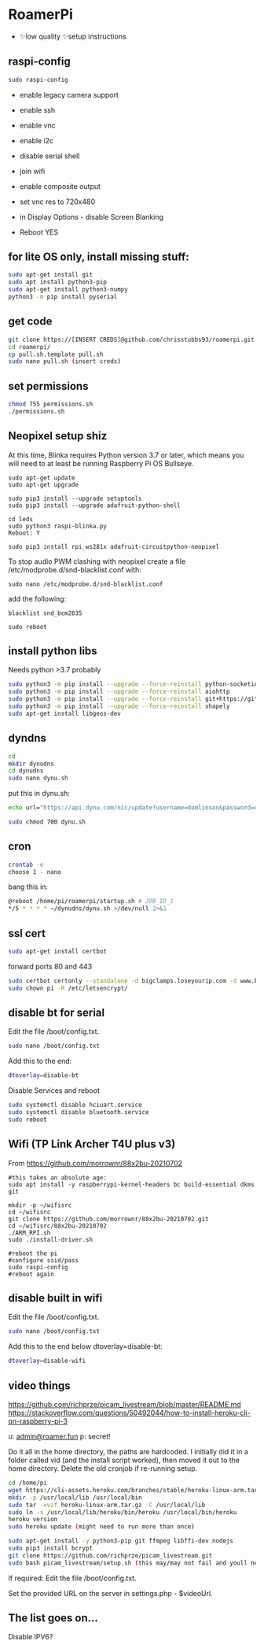 # RoamerPi

- ✨low quality ✨setup instructions

## raspi-config

```sh
sudo raspi-config
```

- enable legacy camera support
- enable ssh
- enable vnc
- enable i2c
- disable serial shell
- join wifi
- enable composite output
- set vnc res to 720x480
- in Display Options - disable Screen Blanking

- Reboot YES

## for lite OS only, install missing stuff:
```sh
sudo apt-get install git
sudo apt install python3-pip
sudo apt-get install python3-numpy
python3 -m pip install pyserial
```

## get code
```sh
git clone https://[INSERT CREDS]@github.com/chrisstubbs93/roamerpi.git
cd roamerpi/
cp pull.sh.template pull.sh
sudo nano pull.sh (insert creds)
```

## set permissions
```sh
chmod 755 permissions.sh
./permissions.sh
```

## Neopixel setup shiz
At this time, Blinka requires Python version 3.7 or later, which means you will need to at least be running Raspberry Pi OS Bullseye.
```
sudo apt-get update
sudo apt-get upgrade

sudo pip3 install --upgrade setuptools
sudo pip3 install --upgrade adafruit-python-shell

cd leds
sudo python3 raspi-blinka.py
Reboot: Y

sudo pip3 install rpi_ws281x adafruit-circuitpython-neopixel

```
To stop audio PWM clashing with neopixel create a file /etc/modprobe.d/snd-blacklist.conf with:
```
sudo nano /etc/modprobe.d/snd-blacklist.conf
```
add the following:
```
blacklist snd_bcm2835
```

```
sudo reboot
```

## install python libs
Needs python >3.7 probably
```sh
sudo python3 -m pip install --upgrade --force-reinstall python-socketio
sudo python3 -m pip install --upgrade --force-reinstall aiohttp
sudo python3 -m pip install --upgrade --force-reinstall git+https://github.com/inmcm/micropyGPS.git
sudo python3 -m pip install --upgrade --force-reinstall shapely
sudo apt-get install libgeos-dev
```

## dyndns

```sh
cd
mkdir dynudns
cd dynudns
sudo nano dynu.sh
```
put this in dynu.sh:
```sh
echo url="https://api.dynu.com/nic/update?username=domlinson&password=creds" | curl -k -o ~/dynudns/dynu.log -K -
```

```sh
sudo chmod 700 dynu.sh
```

## cron
```sh
crontab -e
choose 1 - nano
```
bang this in:
```sh
@reboot /home/pi/roamerpi/startup.sh # JOB_ID_1
*/5 * * * * ~/dynudns/dynu.sh >/dev/null 2>&1
```



## ssl cert
```sh
sudo apt-get install certbot
```
forward ports 80 and 443
```sh
sudo certbot certonly --standalone -d bigclamps.loseyourip.com -d www.bigclamps.loseyourip.com
sudo chown pi -R /etc/letsencrypt/
```


## disable bt for serial
Edit the file /boot/config.txt.
```sh
sudo nano /boot/config.txt
```
Add this to the end:
```sh
dtoverlay=disable-bt
```
Disable Services and reboot
```sh
sudo systemctl disable hciuart.service
sudo systemctl disable bluetooth.service
sudo reboot
```

## Wifi (TP Link Archer T4U plus v3)
From https://github.com/morrownr/88x2bu-20210702
```
#this takes an absolute age:
sudo apt install -y raspberrypi-kernel-headers bc build-essential dkms git

mkdir -p ~/wifisrc
cd ~/wifisrc
git clone https://github.com/morrownr/88x2bu-20210702.git
cd ~/wifisrc/88x2bu-20210702
./ARM_RPI.sh
sudo ./install-driver.sh

#reboot the pi
#configure ssid/pass
sudo raspi-config
#reboot again
```

## disable built in wifi
Edit the file /boot/config.txt.
```sh
sudo nano /boot/config.txt
```
Add this to the end below dtoverlay=disable-bt:
```sh
dtoverlay=disable-wifi
```

## video things

https://github.com/richprze/picam_livestream/blob/master/README.md
https://stackoverflow.com/questions/50492044/how-to-install-heroku-cli-on-raspberry-pi-3

u: admin@roamer.fun
p: secret! 

Do it all in the home directory, the paths are hardcoded. I initially did it in a folder called vid (and the install script worked), then moved it out to the home directory.
Delete the old cronjob if re-running setup.
```sh
cd /home/pi
wget https://cli-assets.heroku.com/branches/stable/heroku-linux-arm.tar.gz
mkdir -p /usr/local/lib /usr/local/bin
sudo tar -xvzf heroku-linux-arm.tar.gz -C /usr/local/lib
sudo ln -s /usr/local/lib/heroku/bin/heroku /usr/local/bin/heroku
heroku version
sudo heroku update (might need to run more than once)

sudo apt-get install -y python3-pip git ffmpeg libffi-dev nodejs
sudo pip3 install bcrypt
git clone https://github.com/richprze/picam_livestream.git
sudo bash picam_livestream/setup.sh (this may/may not fail and youll need to copy out the commands to run as sudo manually)
```
If required: Edit the file /boot/config.txt.

Set the provided URL on the server in settings.php - $videoUrl.



## The list goes on...
Disable IPV6?
